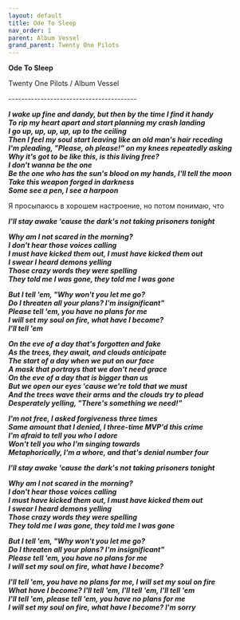 ```yaml
---  
layout: default  
title: Ode To Sleep  
nav_order: 1  
parent: Album Vessel  
grand_parent: Twenty One Pilots  
---  
```


**Ode To Sleep**
<p>
Twenty One Pilots / Album Vessel
</p>  
----------------------------------------

**_I wake up fine and dandy, but then by the time I find it handy  
To rip my heart apart and start planning my crash landing  
I go up, up, up, up, up to the ceiling  
Then I feel my soul start leaving like an old man's hair receding  
I'm pleading, "Please, oh please!" on my knees repeatedly asking  
Why it's got to be like this, is this living free?  
I don't wanna be the one  
Be the one who has the sun's blood on my hands, I'll tell the moon  
Take this weapon forged in darkness  
Some see a pen, I see a harpoon_**  

Я просыпаюсь в хорошем настроение, но потом понимаю, что 

**_I'll stay awake 'cause the dark's not taking prisoners tonight_**  

**_Why am I not scared in the morning?  
I don't hear those voices calling  
I must have kicked them out, I must have kicked them out  
I swear I heard demons yelling  
Those crazy words they were spelling  
They told me I was gone, they told me I was gone_**  

**_But I tell 'em, "Why won't you let me go?  
Do I threaten all your plans? I'm insignificant"  
Please tell 'em, you have no plans for me  
I will set my soul on fire, what have I become?  
I'll tell 'em_**  

**_On the eve of a day that's forgotten and fake  
As the trees, they await, and clouds anticipate  
The start of a day when we put on our face  
A mask that portrays that we don't need grace  
On the eve of a day that is bigger than us  
But we open our eyes 'cause we're told that we must  
And the trees wave their arms and the clouds try to plead  
Desperately yelling, "There's something we need!"_**  

**_I'm not free, I asked forgiveness three times  
Same amount that I denied, I three-time MVP'd this crime  
I'm afraid to tell you who I adore  
Won't tell you who I'm singing towards  
Metaphorically, I'm a whore, and that's denial number four_**  

**_I'll stay awake 'cause the dark's not taking prisoners tonight_**  

**_Why am I not scared in the morning?  
I don't hear those voices calling  
I must have kicked them out, I must have kicked them out  
I swear I heard demons yelling  
Those crazy words they were spelling  
They told me I was gone, they told me I was gone_**  

**_But I tell 'em, "Why won't you let me go?  
Do I threaten all your plans? I'm insignificant"  
Please tell 'em, you have no plans for me  
I will set my soul on fire, what have I become?_**  

**_I'll tell 'em, you have no plans for me, I will set my soul on fire  
What have I become? I'll tell 'em, I'll tell 'em, I'll tell 'em  
I'll tell 'em, please tell 'em, you have no plans for me  
I will set my soul on fire, what have I become? I'm sorry_**  
